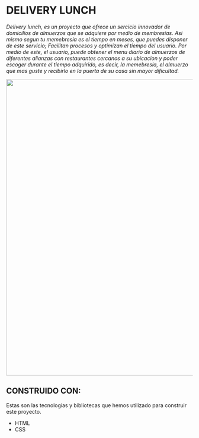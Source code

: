 # DELIVERY LUNCH

_Delivery lunch, es un proyecto que ofrece un sercicio innovador de domicilios de almuerzos que se adquiere por medio de membresias. Asi mismo segun tu memebresia es el tiempo en meses, que puedes disponer de este servicio; Facilitan procesos y optimizan el tiempo del usuario.
Por medio de este, el usuario, puede obtener el menu diario de almuerzos de diferentes alianzas con restaurantes cercanos a su ubicacion y poder escoger durante el tiempo adquirido, es decir, la memebresia, el almuerzo que mas guste y recibirlo en la puerta de su casa sin mayor dificultad._

<img src="https://lh3.googleusercontent.com/ke1p-RNbdyZw9i2jfnkGuafOXXxXel3ohFoAh-E6V1FMgngoPhWqs00j22ezXRcy8mB3Hy-rrWkQwaSzekeqsvt6beYwnC02tlWu-SHTFEsNt78N49Q-ZIQfScIRbil-q1MW4EUs4tj0srcIn-A7FF2Gkliwv0rao8KemmWASYVEAB3w98wjM6tyH9Ogdv4yiKyTctYg0mdGYLH7udDrW0zazDKGOYsTevwL3_GsaMjU5LiYLn_Je8zZ1QNo_FPDRMdnxKVqAhETqYpwc_mUBbkKZJuLrjxn4207w30g8nn2XIi-QJJtveVGq5oc7QxXrX6m2AAzTfr7_33xUwb3bOpTPvqfFk2Rfrpx_FgQ7k5_oyJ47W3UyXVzeltO2tvLq7WqhVv7FNVapav77VXBQXgnH9Rhcth80kqGVpfJsKiH2aR5JKGqXGXndOXQUfozOWfCrU8_4oO5hf2nNWYOqMkFUb4_PBoMVYJ8Gh3X3hpT3xH2grfMSTX5DuCoVO9PCMuBRcjJTteCExBn1Sn2f2u_3NdAsFsiV85o8WIufD4NKhD63pjmlf1Giva-hkIko6mFsWj07CWl1E5lJ4CVC0a8md4ufhOjHxF5eDAC3279jDGojik2jk1adozEnaK2JfS70pf_WbOscGm1jX9bJ7dBlspDUsMR0e3tbY8mwI2m40bEKtE5NHOrYKLEG8o2Kue47n6hqqpyDkBNZre6kqM9Xy4KpY4m9LbxtqAEVX380nsQXFnxUicWjAwLmAUwLjCOOVOs9ATCQGCPBA24GSHGiN2JPzzKupNiYtedTSBtSZuyhNyUQv-j6m1-ZdGOXL3KfKEfBxKtiMpp3u1lDFWpkUHslVwJPPLTT7uOWOBwRW1e2YlLzCCNSFbG5X5RC710w8VVRNKIaRq-awyD8ZaPsMgivn2Yam6qT-1PXem1qDSVOi2byxgtgt_UTODXM7hKxUoC-v3nCfsnqAyttaE=s909-no?authuser=0" width="800" align="middle" style="float: center;" >

## CONSTRUIDO CON:

Estas son las tecnologías y bibliotecas que hemos utilizado para construir este proyecto.

- HTML
- CSS

